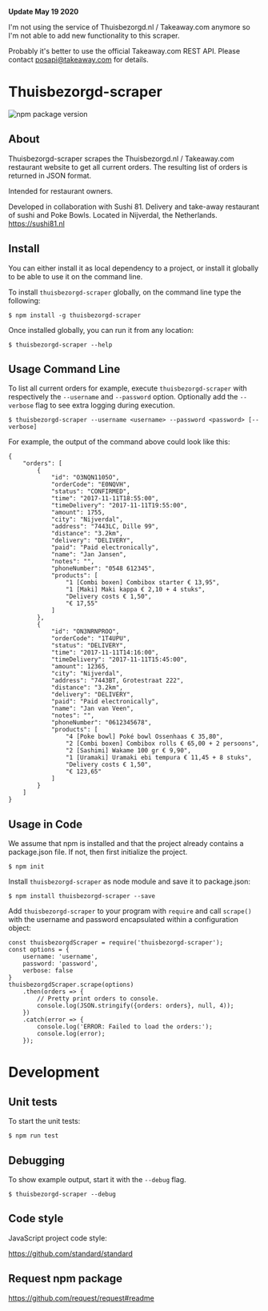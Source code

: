 **Update May 19 2020**

I'm not using the service of Thuisbezorgd.nl / Takeaway.com anymore 
so I'm not able to add new functionality to this scraper. 

Probably it's better to use the official Takeaway.com REST API. 
Please contact posapi@takeaway.com for details.


Thuisbezorgd-scraper
====================

![npm package version](https://img.shields.io/npm/v/thuisbezorgd-scraper.svg)

About
-----
Thuisbezorgd-scraper scrapes the Thuisbezorgd.nl / Takeaway.com restaurant website to get all current orders. 
The resulting list of orders is returned in JSON format. 

Intended for restaurant owners.

Developed in collaboration with Sushi 81. Delivery and take-away restaurant of sushi and Poke Bowls. Located in Nijverdal, the Netherlands. 
https://sushi81.nl   

Install
-------
You can either install it as local dependency to a project, or install it globally to be able to use it on the command line.

To install <code>thuisbezorgd-scraper</code> globally, on the command line type the following:

    $ npm install -g thuisbezorgd-scraper
        
Once installed globally, you can run it from any location:

    $ thuisbezorgd-scraper --help
        

Usage Command Line
------------------
To list all current orders for example, execute <code>thuisbezorgd-scraper</code> with respectively the 
<code>--username</code> and <code>--password</code> option. Optionally add the <code>--verbose</code> 
flag to see extra logging during execution.

    $ thuisbezorgd-scraper --username <username> --password <password> [--verbose]

For example, the output of the command above could look like this:

	{
		"orders": [
			{
				"id": "O3NQN1105O",
				"orderCode": "E0NQVH",
				"status": "CONFIRMED",
				"time": "2017-11-11T18:55:00",
				"timeDelivery": "2017-11-11T19:55:00",
				"amount": 1755,
				"city": "Nijverdal",
				"address": "7443LC, Dille 99",
				"distance": "3.2km",
				"delivery": "DELIVERY",
				"paid": "Paid electronically",
				"name": "Jan Jansen",
				"notes": "",
				"phoneNumber": "0548 612345",
				"products": [
					"1 [Combi boxen] Combibox starter € 13,95",
					"1 [Maki] Maki kappa € 2,10 + 4 stuks",
					"Delivery costs € 1,50",
					"€ 17,55"
				]
			},
			{
				"id": "ON3NRNPROO",
				"orderCode": "1T4UPU",
				"status": "DELIVERY",
				"time": "2017-11-11T14:16:00",
				"timeDelivery": "2017-11-11T15:45:00",
				"amount": 12365,
				"city": "Nijverdal",
				"address": "7443BT, Grotestraat 222",
				"distance": "3.2km",
				"delivery": "DELIVERY",
				"paid": "Paid electronically",
				"name": "Jan van Veen",
				"notes": "",
				"phoneNumber": "0612345678",
				"products": [
					"4 [Poke bowl] Poké bowl Ossenhaas € 35,80",
					"2 [Combi boxen] Combibox rolls € 65,00 + 2 persoons",
					"2 [Sashimi] Wakame 100 gr € 9,90",
					"1 [Uramaki] Uramaki ebi tempura € 11,45 + 8 stuks",
					"Delivery costs € 1,50",
					"€ 123,65"
				]
			}
		]
	}

Usage in Code
-------------
We assume that npm is installed and that the project already contains a package.json file. 
If not, then first initialize the project.

    $ npm init
      
Install <code>thuisbezorgd-scraper</code> as node module and save it to package.json:

    $ npm install thuisbezorgd-scraper --save

Add <code>thuisbezorgd-scraper</code> to your program with <code>require</code> 
and call <code>scrape()</code> with the username and password encapsulated within a 
configuration object:  

    const thuisbezorgdScraper = require('thuisbezorgd-scraper');
    const options = {
        username: 'username',
        password: 'password',
        verbose: false
    }
    thuisbezorgdScraper.scrape(options)
        .then(orders => {
            // Pretty print orders to console.
            console.log(JSON.stringify({orders: orders}, null, 4));
        })
        .catch(error => {
            console.log('ERROR: Failed to load the orders:');
            console.log(error);
        });

Development
===========

Unit tests
----------
To start the unit tests:

    $ npm run test
    
Debugging
---------
To show example output, start it with the <code>--debug</code> flag.

    $ thuisbezorgd-scraper --debug     
      
Code style 
----------
JavaScript project code style: 

https://github.com/standard/standard

Request npm package
-------------------
https://github.com/request/request#readme
